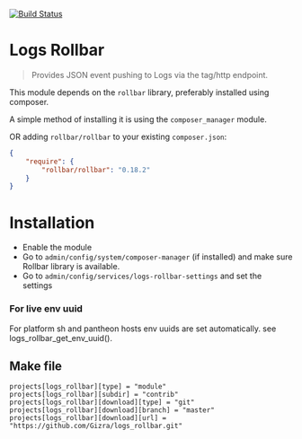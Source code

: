 [![Build Status](https://travis-ci.org/Gizra/logs_rollbar.svg?branch=master)](https://travis-ci.org/Gizra/logs_rollbar)

# Logs Rollbar

> Provides JSON event pushing to Logs via the tag/http endpoint.

This module depends on the `rollbar` library, preferably installed using composer.

A simple method of installing it is using the `composer_manager` module.

OR adding `rollbar/rollbar` to your existing `composer.json`:

```json
{
    "require": {
        "rollbar/rollbar": "0.18.2"
    }
}

```

# Installation

* Enable the module
* Go to ```admin/config/system/composer-manager``` (if installed) and make sure Rollbar library is available.
* Go to ```admin/config/services/logs-rollbar-settings``` and set the settings

### For live env uuid
For platform sh and pantheon hosts env uuids are set automatically.
see logs_rollbar_get_env_uuid().

## Make file

```make
projects[logs_rollbar][type] = "module"
projects[logs_rollbar][subdir] = "contrib"
projects[logs_rollbar][download][type] = "git"
projects[logs_rollbar][download][branch] = "master"
projects[logs_rollbar][download][url] = "https://github.com/Gizra/logs_rollbar.git"
```
